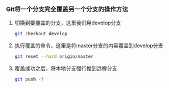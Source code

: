 ### Git将一个分支完全覆盖另一个分支的操作方法

1.  切换到要覆盖的分支，这里我们用develop分支

    ```bash
    git checkout develop
    ```
2.  执行覆盖的命令，这里是将master分支的内容覆盖到develop分支

    ```bash
    git reset --hard origin/master
    ```
3.  覆盖成功之后，将本地分支强行推到远程分支

    ```bash
    git push -f
    ```
